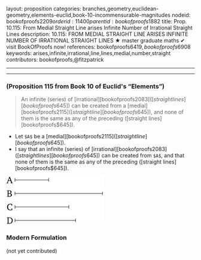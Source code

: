 layout: proposition
categories: branches,geometry,euclidean-geometry,elements-euclid,book-10-incommensurable-magnitudes
nodeid: bookofproofs$2209
orderid: 11400
parentid: bookofproofs$1882
title: Prop. 10.115: From Medial Straight Line arises Infinite Number of Irrational Straight Lines
description: 10.115: FROM MEDIAL STRAIGHT LINE ARISES INFINITE NUMBER OF IRRATIONAL STRAIGHT LINES &#9733; master graduate maths &#10004; visit BookOfProofs now!
references: bookofproofs$6419,bookofproofs$6908
keywords: arises,infinite,irrational,line,lines,medial,number,straight
contributors: bookofproofs,@fitzpatrick

---


---

### (Proposition 115 from Book 10 of Euclid's “Elements”)

> An infinite (series) of [irrational][bookofproofs$2083] ([straight lines][bookofproofs$645]) can be created from a [medial][bookofproofs$2115] ([straight line][bookofproofs$645]), and none of them is the same as any of the preceding ([straight lines][bookofproofs$645]).
* Let `$A$` be a [medial][bookofproofs$2115] ([straight line][bookofproofs$645]).
* I say that an infinite (series) of [irrational][bookofproofs$2083] ([straight lines][bookofproofs$645]) can be created from `$A$`, and that none of them is the same as any of the preceding ([straight lines][bookofproofs$645]).

![fig115e](https://github.com/bookofproofs/bookofproofs.github.io/blob/main/_sources/_assets/images/euclid/Book10/fig115e.png?raw=true)



### Modern Formulation

(not yet contributed)
